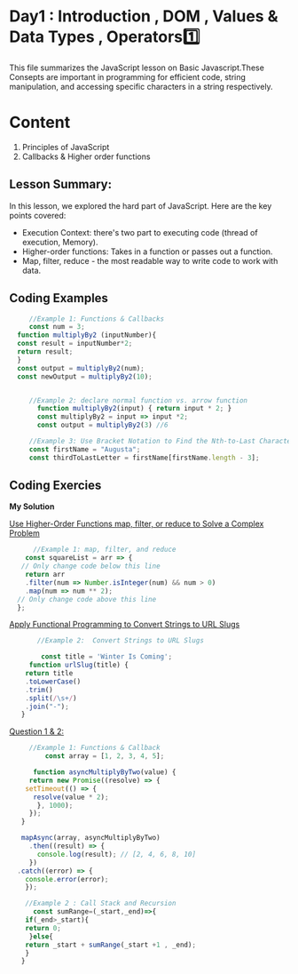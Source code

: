 
# Day1 : Introduction , DOM , Values & Data Types , Operators1️⃣
This file summarizes the JavaScript lesson on Basic Javascript.These Consepts are important in programming for efficient code, string manipulation, and accessing specific characters in a string respectively. 
# Content
1. Principles of JavaScript
2. Callbacks & Higher order functions

## Lesson Summary:
In this lesson, we explored the hard part of JavaScript. Here are the key points covered:

* Execution Context: there's two part to executing code (thread of execution, Memory).
* Higher-order functions: Takes in a function or passes out a function.
* Map, filter, reduce - the most readable way to write code to work with data.  

   
## Coding Examples
```jsx
     //Example 1: Functions & Callbacks
     const num = 3;
  function multiplyBy2 (inputNumber){
  const result = inputNumber*2;
  return result;
  }
  const output = multiplyBy2(num);
  const newOutput = multiplyBy2(10);


     //Example 2: declare normal function vs. arrow function 
       function multiplyBy2(input) { return input * 2; }
       const multiplyBy2 = input => input *2;
       const output = multiplyBy2(3) //6

     //Example 3: Use Bracket Notation to Find the Nth-to-Last Character in a String
     const firstName = "Augusta";
     const thirdToLastLetter = firstName[firstName.length - 3];
```
## Coding Exercies
  **My Solution**   

[Use Higher-Order Functions map, filter, or reduce to Solve a Complex Problem](https://www.freecodecamp.org/learn/javascript-algorithms-and-data-structures/functional-programming/use-higher-order-functions-map-filter-or-reduce-to-solve-a-complex-problem)

```jsx
      //Example 1: map, filter, and reduce
    const squareList = arr => {
   // Only change code below this line
    return arr
    .filter(num => Number.isInteger(num) && num > 0)
    .map(num => num ** 2);
  // Only change code above this line
  };
```
[Apply Functional Programming to Convert Strings to URL Slugs](https://www.freecodecamp.org/learn/javascript-algorithms-and-data-structures/functional-programming/apply-functional-programming-to-convert-strings-to-url-slugs)
```jsx
       //Example 2:  Convert Strings to URL Slugs

        const title = 'Winter Is Coming';
     function urlSlug(title) {
    return title
    .toLowerCase()
    .trim()
    .split(/\s+/)
    .join("-");
   }

```
[Question 1 & 2:](https://github.com/orjwan-alrajaby/gsg-expressjs-backend-training-2023/blob/main/learning-sprint-1/week2-day1-tasks/tasks.md)
```jsx
     //Example 1: Functions & Callback
         const array = [1, 2, 3, 4, 5];

      function asyncMultiplyByTwo(value) {
     return new Promise((resolve) => {
    setTimeout(() => {
      resolve(value * 2);
       }, 1000);
     });
   }

   mapAsync(array, asyncMultiplyByTwo)
     .then((result) => {
       console.log(result); // [2, 4, 6, 8, 10]
     })
  .catch((error) => {
    console.error(error);
    });
```
```jsx
    //Example 2 : Call Stack and Recursion
      const sumRange=(_start,_end)=>{
    if(_end>_start){
    return 0;
     }else{
    return _start + sumRange(_start +1 , _end);
    }
   }


```

